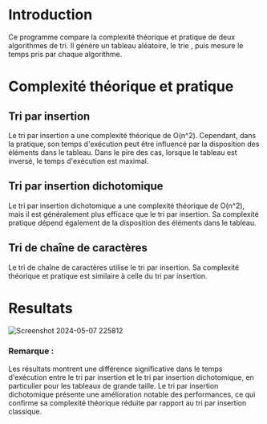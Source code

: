 # Introduction

Ce programme compare la complexité théorique et pratique de deux algorithmes de tri. Il génère un tableau aléatoire, le trie , puis mesure le temps pris par chaque algorithme.


# Complexité théorique et pratique

## Tri par insertion

Le tri par insertion a une complexité théorique de O(n^2). Cependant, dans la pratique, son temps d'exécution peut être influencé par la disposition des éléments dans le tableau. Dans le pire des cas, lorsque le tableau est inversé, le temps d'exécution est maximal.

## Tri par insertion dichotomique

Le tri par insertion dichotomique a une complexité théorique de O(n^2), mais il est généralement plus efficace que le tri par insertion. Sa complexité pratique dépend également de la disposition des éléments dans le tableau.

## Tri de chaîne de caractères

Le tri de chaîne de caractères utilise le tri par insertion. Sa complexité théorique et pratique est similaire à celle du tri par insertion.

# Resultats

![Screenshot 2024-05-07 225812](https://github.com/Ali-desu/Devoir_Algo/assets/144283720/9c1d5181-0846-402b-ab2b-609c494f7e87)

### Remarque :

Les résultats montrent une différence significative dans le temps d'exécution entre le tri par insertion et le tri par insertion dichotomique, en particulier pour les tableaux de grande taille. Le tri par insertion dichotomique présente une amélioration notable des performances, ce qui confirme sa complexité théorique réduite par rapport au tri par insertion classique.



